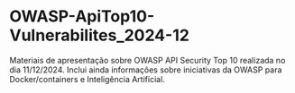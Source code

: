 # OWASP-ApiTop10-Vulnerabilites_2024-12
Materiais de apresentação sobre OWASP API Security Top 10 realizada no dia 11/12/2024. Inclui ainda informações sobre iniciativas da OWASP para Docker/containers e Inteligência Artificial.
